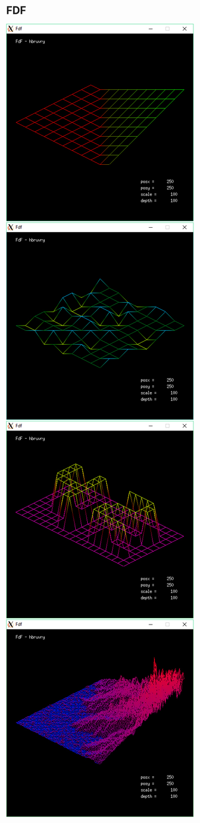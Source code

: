 # FDF

![FDF_01](/img/FDF_01.jpg)
![FDF_02](/img/FDF_02.jpg)
![FDF_03](/img/FDF_03.jpg)
![FDF_04](/img/FDF_04.jpg)
